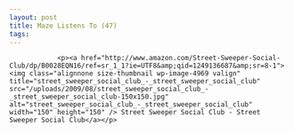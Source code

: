 ```yaml
---
layout: post
title: Maze Listens To (47)
tags:
---
```



                <p><a href="http://www.amazon.com/Street-Sweeper-Social-Club/dp/B0028EQN16/ref=sr_1_1?ie=UTF8&amp;qid=1249136687&amp;sr=8-1"><img class="alignnone size-thumbnail wp-image-4969 valign" title="street_sweeper_social_club_-_street_sweeper_social_club" src="/uploads/2009/08/street_sweeper_social_club_-_street_sweeper_social_club-150x150.jpg" alt="street_sweeper_social_club_-_street_sweeper_social_club" width="150" height="150" /> Street Sweeper Social Club - Street Sweeper Social Club</a></p>
